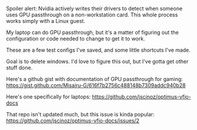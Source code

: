 Spoiler alert: Nvidia actively writes their drivers to detect when someone uses GPU passthrough on a non-workstation card. This whole process works simply with a Linux guest.

My laptop can do GPU passthrough, but it's a matter of figuring out the configuration or code needed to change to get it to work.

These are a few test configs I've saved, and some little shortcuts I've made.

Goal is to delete windows. I'd love to figure this out, but I've gotta get other stuff done.

Here's a github gist with documentation of GPU passthrough for gaming:
https://gist.github.com/Misairu-G/616f7b2756c488148b7309addc940b28

Here's one specifically for laptops:
https://github.com/jscinoz/optimus-vfio-docs

That repo isn't updated much, but this issue is kinda popular:
https://github.com/jscinoz/optimus-vfio-docs/issues/2

